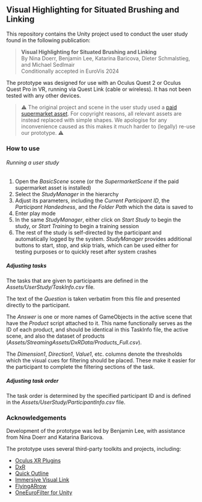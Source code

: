 ## Visual Highlighting for Situated Brushing and Linking
This repository contains the Unity project used to conduct the user study found in the following publication:

> **Visual Highlighting for Situated Brushing and Linking**\
> By Nina Doerr, Benjamin Lee, Katarina Baricova, Dieter Schmalstieg, and Michael Sedlmair\
> Conditionally accepted in EuroVis 2024

The prototype was designed for use with an Oculus Quest 2 or Oculus Quest Pro in VR, running via Quest Link (cable or wireless). It has not been tested with any other devices.

> ⚠️ The original project and scene in the user study used a [paid supermarket asset](https://assetstore.unity.com/packages/3d/environments/modern-supermarket-186122). For copyright reasons, all relevant assets are instead replaced with simple shapes. We apologise for any inconvenience caused as this makes it much harder to (legally) re-use our prototype. ⚠️

### How to use
###### Running a user study
1. Open the *BasicScene* scene (or the *SupermarketScene* if the paid supermarket asset is installed)
2. Select the *StudyManager* in the hierarchy
3. Adjust its parameters, including the *Current Participant ID*, the *Participant Handedness*, and the *Folder Path* which the data is saved to
4. Enter play mode
5. In the same *StudyManager*, either click on *Start Study* to begin the study, or *Start Training* to begin a training session
6. The rest of the study is self-directed by the participant and automatically logged by the system. *StudyManager* provides additional buttons to start, stop, and skip trials, which can be used either for testing purposes or to quickly reset after system crashes

##### Adjusting tasks
The tasks that are given to participants are defined in the *Assets/UserStudy/TaskInfo.csv* file.

The text of the *Question* is taken verbatim from this file and presented directly to the participant.

The *Answer* is one or more names of GameObjects in the active scene that have the *Product* script attached to it. This name functionally serves as the ID of each product, and should be identical in this TaskInfo file, the active scene, and also the dataset of products (*Assets/StreamingAssets/DxRData/Products_Full.csv*).

The *Dimension1*, *Direction1*, *Value1*, etc. columns denote the thresholds which the visual cues for filtering should be placed. These make it easier for the participant to complete the filtering sections of the task.

##### Adjusting task order
The task order is determined by the specified participant ID and is defined in the *Assets/UserStudy/ParticipantInfo.csv* file.


### Acknowledgements
Development of the prototype was led by Benjamin Lee, with assistance from Nina Doerr and Katarina Baricova.

The prototype  uses several third-party toolkits and projects, including:
- [Oculus XR Plugins](https://assetstore.unity.com/publishers/25353)
- [DxR](https://github.com/ronellsicat/DxR)
- [Quick Outline](https://assetstore.unity.com/packages/tools/particles-effects/quick-outline-115488)
- [Immersive Visual Link](https://github.com/aprouzeau/ImmersiveVisualLink)
- [FlyingARrow](https://github.com/UweGruenefeld/OutOfView)
- [OneEuroFilter for Unity](https://github.com/jaantollander/OneEuroFilter)

